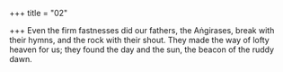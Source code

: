 +++
title = "02"

+++
Even the firm fastnesses did our fathers, the Aṅgirases, break with their  hymns, and the rock with their shout.
They made the way of lofty heaven for us; they found the day and the  sun, the beacon of the ruddy dawn.